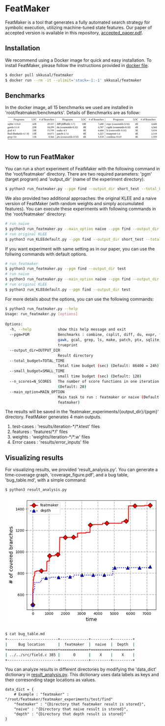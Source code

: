 # FeatMaker

FeatMaker is a tool that generates a fully automated search strategy for symbolic execution, utilizing machine-tuned state features. Our paper of accepted version is available in this repository, [accepted_paper.pdf](accepted_paper.pdf).

## Installation
We recommend using a Docker image for quick and easy installation. To install FeatMaker, please follow the instructions provided in [docker file](Dockerfile).
```bash
$ docker pull skkusal/featmaker
$ docker run --rm -it --ulimit='stack=-1:-1' skkusal/featmaker
```
## Benchmarks
In the docker image, all 15 benchmarks we used are installed in 'root/featmaker/benchmarks'. Details of Benchmarks are as follow:
![benchmark_table](./featmaker_benchmarks.png)
## How to run FeatMaker
You can run a short experiment of FeatMaker with the following command in the 'root/featmaker' directory. There are two required parameters: 'pgm' (target program) and 'output_dir' (name of the experiment directory).
```bash
$ python3 run_featmaker.py --pgm find --output_dir short_test --total_budget 7200
```
We also provided two additional approaches: the original KLEE and a naive version of FeatMaker (with random weights and simply accumulated features). You can execute these experiments with following commands in the 'root/featmaker' directory:
```bash
# run naive
$ python3 run_featmaker.py --main_option naive --pgm find --output_dir short_test --total_budget 7200
# run original KLEE
$ python3 run_KLEEdefault.py --pgm find --output_dir short_test --total_budget 7200
```
If you want experiment with same setting as in our paper, you can use the follwing commands with default options.
```bash
# run featmaker
$ python3 run_featmaker.py --pgm find --output_dir test
# run naive
$ python3 run_featmaker.py --main_option naive --pgm find --output_dir test
# run original KLEE
$ python3 run_KLEEdefault.py --pgm find --output_dir test
```
For more details about the options, you can use the following commands:
```bash
$ python3 run_featmaker.py --help
Usage: run_featmaker.py [options]

Options:
  -h, --help            show this help message and exit
  --pgm=PGM             Benchmarks : combine, csplit, diff, du, expr, find,
                        gawk, gcal, grep, ls, make, patch, ptx, sqlite,
                        trueprint
  --output_dir=OUTPUT_DIR
                        Result directory
  --total_budget=TOTAL_TIME
                        Total time budget (sec) (Default: 86400 = 24h)
  --small_budget=SMALL_TIME
                        small time budget (sec) (Default: 120)
  --n_scores=N_SCORES   The number of score functions in one iteration
                        (Default: 20)
  --main_option=MAIN_OPTION
                        Main task to run : featmaker or naive (Default:
                        featmaker)
```
The results will be saved in the 'featmaker_experiments/{output_dir}/{pgm}' directory. FeatMaker generates 4 main outputs.
1. test-cases : 'results/iteration-\*/\*.ktest' files
2. features : 'features/\*.f' files
3. weights : 'weights/iteration-\*/\*.w' files
4. Error cases : 'results/error_inputs' file

## Visualizing results
For visualizing results, we provided 'result_analysis.py'. You can generate a time-coverage graph, 'coverage_figure.pdf', and a bug table, 'bug_table.md', with a simple command:
```bash
$ python3 result_analysis.py
```
![find-coverage-comparison](./coverage_figure.png)
```bash
$ cat bug_table.md 
+-----------------------+-------------+---------+---------+
|     Bug location      |  featmaker  |  naive  |  Depth  |
+=======================+=============+=========+=========+
| ../../src/field.c 385 |      O      |    X    |    X    |
+-----------------------+-------------+---------+---------+
```
You can analyze results in different directories by modifying the 'data\_dict' dictionary in [result_analysis.py](./result_analysis.py). This dictionary uses data labels as keys and their corresonding stage locations as values.
```python3
data_dict = {
    # Example : "featmaker" : "/root/featmaker/featmaker_experiments/test/find"
    "featmaker" : "{Directory that featmaker result is stored}",
    "naive" : "{Directory that naive result is stored}",
    "depth" : "{Directory that depth result is stored}"
}
```
